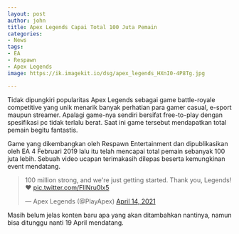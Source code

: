 ```yaml
---
layout: post
author: john
title: Apex Legends Capai Total 100 Juta Pemain
categories:
- News
tags:
- EA
- Respawn
- Apex Legends
image: https://ik.imagekit.io/dsg/apex_legends_HXnI0-4P8Tg.jpg

---
```

Tidak dipungkiri popularitas Apex Legends sebagai game battle-royale competitive yang unik menarik banyak perhatian para gamer casual, e-sport maupun streamer. Apalagi game-nya sendiri bersifat free-to-play dengan spesifikasi pc tidak terlalu berat. Saat ini game tersebut mendapatkan total pemain begitu fantastis.

Game yang dikembangkan oleh Respawn Entertainment dan dipublikasikan oleh EA 4 Februari 2019 lalu itu telah mencapai total pemain sebanyak 100 juta lebih. Sebuah video ucapan terimakasih dilepas beserta kemungkinan event mendatang.

<blockquote class="twitter-tweet tw-align-center"><p lang="en" dir="ltr">100 million strong, and we&#39;re just getting started. Thank you, Legends! ❤️ <a href="https://t.co/FlINru0lx5">pic.twitter.com/FlINru0lx5</a></p>&mdash; Apex Legends (@PlayApex) <a href="https://twitter.com/PlayApex/status/1382378457808699396?ref_src=twsrc%5Etfw">April 14, 2021</a></blockquote> <script async src="https://platform.twitter.com/widgets.js" charset="utf-8"></script>

Masih belum jelas konten baru apa yang akan ditambahkan nantinya, namun bisa ditunggu nanti 19 April mendatang.